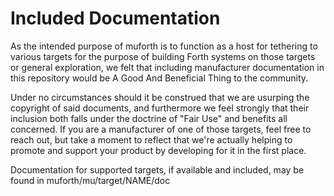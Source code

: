 # Included Documentation

As the intended purpose of muforth is to function as a host for
tethering to various targets for the purpose of building Forth systems
on those targets or general exploration, we felt that including
manufacturer documentation in this repository would be A Good And
Beneficial Thing to the community.

Under no circumstances should it be construed that we are usurping the
copyright of said documents, and furthermore we feel strongly that their
inclusion both falls under the doctrine of "Fair Use" and benefits all
concerned.  If you are a manufacturer of one of those targets, feel free
to reach out, but take a moment to reflect that we're actually helping
to promote and support your product by developing for it in the first
place.

Documentation for supported targets, if available and included, may be
found in muforth/mu/target/NAME/doc
